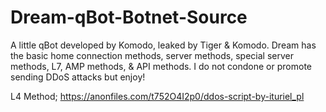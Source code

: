 # Dream-qBot-Botnet-Source
A little qBot developed by Komodo, leaked by Tiger &amp; Komodo. Dream has the basic home connection methods, server methods, special server methods, L7, AMP methods, &amp; API methods. I do not condone or promote sending DDoS attacks but enjoy!

L4 Method; https://anonfiles.com/t752O4I2p0/ddos-script-by-ituriel_pl
